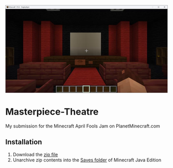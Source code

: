 ![Masterpiece-Theatre](/Masterpiece-Theatre.png)

# Masterpiece-Theatre
My submission for the Minecraft April Fools Jam on PlanetMinecraft.com

## Installation
1. Download the [zip file](https://github.com/kirbycope/Masterpiece-Theatre/raw/main/Masterpiece-Theatre.zip)
1. Unarchive zip contents into the [Saves folder](https://help.minecraft.net/hc/en-us/articles/4409159214605-Managing-Data-and-Game-Storage-in-Minecraft-Java-Edition) of Minecraft Java Edition
